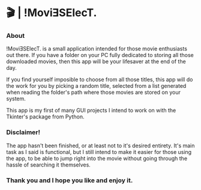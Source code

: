 # 🎬 | !MoviƎSElecT. 

### About

!MoviƎSElecT. is a small application intended for those movie enthusiasts out there. If you have a folder on your PC fully dedicated to storing all those downloaded movies, then this app will be your lifesaver at the end of the day.

If you find yourself imposible to choose from all those titles, this app will do the work for you by picking a random title, selected from a list generated when reading the folder's path where those movies are stored on your system.

This app is my first of many GUI projects I intend to work on with the Tkinter's package from Python.

### Disclaimer!

The app hasn't been finished, or at least not to it's desired entirety. It's main task as I said is functional, but I still intend to make it easier for those using the app, to be able to jump right into the movie without going through the hassle of searching it themselves. 

### Thank you and I hope you like and enjoy it.
